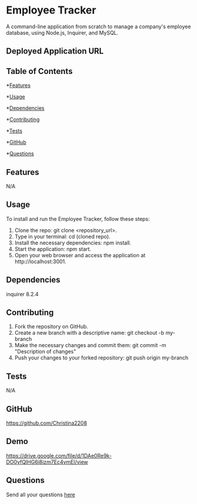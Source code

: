 # Employee Tracker
A command-line application from scratch to manage a company's employee database, using Node.js, Inquirer, and MySQL.

## Deployed Application URL


## Table of Contents
*[Features](#features)

*[Usage](#usage)

*[Dependencies](#dependencies)

*[Contributing](#contributing)

*[Tests](#tests)

*[GitHub](#user)

*[Questions](#email)
## Features

N/A
## Usage

To install and run the Employee Tracker, follow these steps: 

1. Clone the repo: git clone <repository_url>.
2. Type in your terminal: cd (cloned repo).
3. Install the necessary dependencies: npm install.
4. Start the application: npm start.
5. Open your web browser and access the application at http://localhost:3001.

## Dependencies

inquirer 8.2.4
## Contributing

1. Fork the repository on GitHub.
2. Create a new branch with a descriptive name: git checkout -b my-branch
3. Make the necessary changes and commit them:  git commit -m "Description of changes"
4. Push your changes to your forked repository: git push origin my-branch

## Tests

N/A

## GitHub

https://github.com/Christina2208

## Demo

https://drive.google.com/file/d/1DAe0Re9k-DO0yfQIHG6i8izm7Ec4vmEl/view

## Questions

Send all your questions [here](mailto:christinalf22@gmail.com)